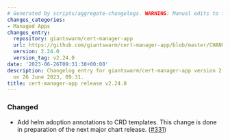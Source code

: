 ```yaml
---
# Generated by scripts/aggregate-changelogs. WARNING: Manual edits to this files will be overwritten.
changes_categories:
- Managed Apps
changes_entry:
  repository: giantswarm/cert-manager-app
  url: https://github.com/giantswarm/cert-manager-app/blob/master/CHANGELOG.md#2240---2023-06-26
  version: 2.24.0
  version_tag: v2.24.0
date: '2023-06-26T09:31:38+00:00'
description: Changelog entry for giantswarm/cert-manager-app version 2.24.0, published
  on 26 June 2023, 09:31.
title: cert-manager-app release v2.24.0
---
```


### Changed
- Add helm adoption annotations to CRD templates. This change is done in preparation of the next major chart release. ([#331](https://github.com/giantswarm/cert-manager-app/pull/331))
